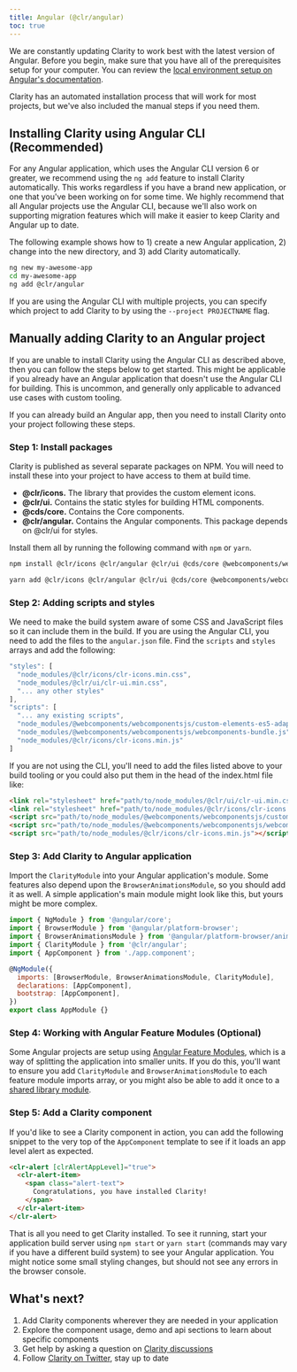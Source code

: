 ```yaml
---
title: Angular (@clr/angular)
toc: true
---
```


We are constantly updating Clarity to work best with the latest version of Angular. Before you begin, make sure that you have all of the prerequisites setup for your computer. You can review the [local environment setup on Angular's documentation](https://angular.io/guide/setup-local).

Clarity has an automated installation process that will work for most projects, but we've also included the manual steps if you need them.

## Installing Clarity using Angular CLI (Recommended)

For any Angular application, which uses the Angular CLI version 6 or greater, we recommend using the `ng add` feature to install Clarity automatically. This works regardless if you have a brand new application, or one that you've been working on for some time. We highly recommend that all Angular projects use the Angular CLI, because we'll also work on supporting migration features which will make it easier to keep Clarity and Angular up to date.

The following example shows how to 1) create a new Angular application, 2) change into the new directory, and 3) add Clarity automatically.

<doc-code>

```bash
ng new my-awesome-app
cd my-awesome-app
ng add @clr/angular
```

</doc-code>

If you are using the Angular CLI with multiple projects, you can specify which project to add Clarity to by using the `--project PROJECTNAME` flag.

## Manually adding Clarity to an Angular project

If you are unable to install Clarity using the Angular CLI as described above, then you can follow the steps below to get started. This might be applicable if you already have an Angular application that doesn't use the Angular CLI for building. This is uncommon, and generally only applicable to advanced use cases with custom tooling.

If you can already build an Angular app, then you need to install Clarity onto your project following these steps.

### Step 1: Install packages

Clarity is published as several separate packages on NPM. You will need to install these into your project to have access to them at build time.

- **@clr/icons.** The library that provides the custom element icons.
- **@clr/ui.** Contains the static styles for building HTML components.
- **@cds/core.** Contains the Core components.
- **@clr/angular.** Contains the Angular components. This package depends on @clr/ui for styles.

Install them all by running the following command with `npm` or `yarn`.

<doc-code>

```bash
npm install @clr/icons @clr/angular @clr/ui @cds/core @webcomponents/webcomponentsjs

yarn add @clr/icons @clr/angular @clr/ui @cds/core @webcomponents/webcomponentsjs
```

</doc-code>

### Step 2: Adding scripts and styles

We need to make the build system aware of some CSS and JavaScript files so it can include them in the build. If you are using the Angular CLI, you need to add the files to the `angular.json` file. Find the `scripts` and `styles` arrays and add the following:

<doc-code>

```javascript
"styles": [
  "node_modules/@clr/icons/clr-icons.min.css",
  "node_modules/@clr/ui/clr-ui.min.css",
  "... any other styles"
],
"scripts": [
  "... any existing scripts",
  "node_modules/@webcomponents/webcomponentsjs/custom-elements-es5-adapter.js",
  "node_modules/@webcomponents/webcomponentsjs/webcomponents-bundle.js",
  "node_modules/@clr/icons/clr-icons.min.js"
]
```

</doc-code>

If you are not using the CLI, you'll need to add the files listed above to your build tooling or you could also put them in the head of the index.html file like:

<doc-code>

```html
<link rel="stylesheet" href="path/to/node_modules/@clr/ui/clr-ui.min.css" />
<link rel="stylesheet" href="path/to/node_modules/@clr/icons/clr-icons.min.css" />
<script src="path/to/node_modules/@webcomponents/webcomponentsjs/custom-elements-es5-adapter.js"></script>
<script src="path/to/node_modules/@webcomponents/webcomponentsjs/webcomponents-bundle.js"></script>
<script src="path/to/node_modules/@clr/icons/clr-icons.min.js"></script>
```

</doc-code>

### Step 3: Add Clarity to Angular application

Import the `ClarityModule` into your Angular application's module. Some features also depend upon the `BrowserAnimationsModule`, so you should add it as well. A simple application's main module might look like this, but yours might be more complex.

<doc-code>

```javascript
import { NgModule } from '@angular/core';
import { BrowserModule } from '@angular/platform-browser';
import { BrowserAnimationsModule } from '@angular/platform-browser/animations';
import { ClarityModule } from '@clr/angular';
import { AppComponent } from './app.component';

@NgModule({
  imports: [BrowserModule, BrowserAnimationsModule, ClarityModule],
  declarations: [AppComponent],
  bootstrap: [AppComponent],
})
export class AppModule {}
```

</doc-code>

### Step 4: Working with Angular Feature Modules (Optional)

Some Angular projects are setup using [Angular Feature Modules](https://angular.io/guide/feature-modules), which is a way of splitting the application into smaller units. If you do this, you'll want to ensure you add `ClarityModule` and `BrowserAnimationsModule` to each feature module imports array, or you might also be able to add it once to a [shared library module](https://angular.io/guide/sharing-ngmodules).

### Step 5: Add a Clarity component

If you'd like to see a Clarity component in action, you can add the following snippet to the very top of the `AppComponent` template to see if it loads an app level alert as expected.

<doc-code>

```html
<clr-alert [clrAlertAppLevel]="true">
  <clr-alert-item>
    <span class="alert-text">
      Congratulations, you have installed Clarity!
    </span>
  </clr-alert-item>
</clr-alert>
```

</doc-code>

That is all you need to get Clarity installed. To see it running, start your application build server using `npm start` or `yarn start` (commands may vary if you have a different build system) to see your Angular application. You might notice some small styling changes, but should not see any errors in the browser console.

## What's next?

1. Add Clarity components wherever they are needed in your application
1. Explore the component usage, demo and api sections to learn about specific components
1. Get help by asking a question on [Clarity discussions](https://github.com/vmware/clarity/discussions)
1. Follow [Clarity on Twitter](https://twitter.com/vmwareclarity), stay up to date
